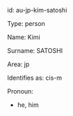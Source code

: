 id: au-jp-kim-satoshi

Type: person

Name: Kimi

Surname: SATOSHI

Area: jp

Identifies as: cis-m

Pronoun:
  - he, him

